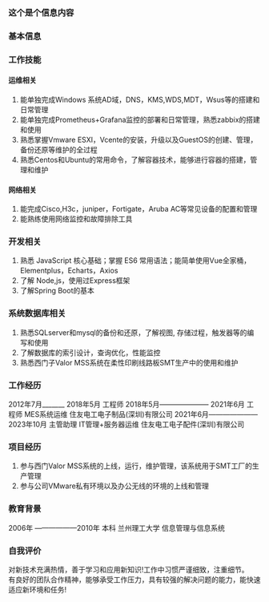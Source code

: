 ### 这个是个信息内容


### 基本信息




### 工作技能
#### 运维相关
1. 能单独完成Windows 系统AD域，DNS，KMS,WDS,MDT，Wsus等的搭建和日常管理
2. 能单独完成Prometheus+Grafana监控的部署和日常管理，熟悉zabbix的搭建和使用
3. 熟悉掌握Vmware ESXI，Vcente的安装，升级以及GuestOS的创建、管理，备份还原等维护的全过程
4. 熟悉Centos和Ubuntu的常用命令，了解容器技术，能够进行容器的搭建，管理和维护
#### 网络相关
1. 能完成Cisco,H3c，juniper，Fortigate，Aruba AC等常见设备的配置和管理
2. 能熟练使用网络监控和故障排除工具
### 开发相关
1. 熟悉 JavaScript 核心基础；掌握 ES6 常用语法；能简单使用Vue全家桶，Elementplus，Echarts，Axios
2. 了解 Node,js，使用过Express框架
3. 了解Spring Boot的基本 
### 系统数据库相关
1. 熟悉SQLserver和mysql的备份和还原，了解视图, 存储过程，触发器等的编写和使用
2. 了解数据库的索引设计，查询优化，性能监控
3. 熟悉西门子Valor MSS系统在柔性印刷线路板SMT生产中的使用和维护


### 工作经历
2012年7月_______ 2018年5月    工程师
2018年5月——————— 2021年6月    工程师    MES系统运维              住友电工电子制品(深圳)有限公司
2021年6月——————— 2023年10月   主管助理  IT管理+服务器运维         住友电工电子配件(深圳)有限公司


### 项目经历
1. 参与西门Valor MSS系统的上线，运行，维护管理，该系统用于SMT工厂的生产管理
2. 参与公司VMware私有环境以及办公无线的环境的上线和管理

### 教育背景
2006年 ——————2010年      本科       兰州理工大学      信息管理与信息系统
### 自我评价

对新技术充满热情，善于学习和应用新知识!工作中习惯严谨细致，注重细节。    
有良好的团队合作精神，能够承受工作压力，具有较强的解决问题的能力，能快速适应新环境和任务!

